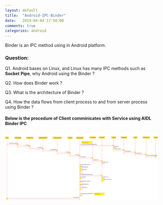 ```yaml
---
layout: default
title:  "Android-IPC-Binder"
date:   2019-04-04 17:50:00
comments: true
categories: android
---
```


Binder is an IPC method using in Android platform.  

### Question:  
Q1. Android bases on Linux, and Linux has many IPC methods such as **Socket** **Pipe**, why Android using the Binder ?  

Q2. How does Binder work ?  


Q3. What is the architecture of Binder ?  


Q4. How the data flows from client process to and from server process using Binder ?  


#### Below is the procedure of Client comminicates with Service using AIDL Binder IPC  

![Android IPC Procedure](/images/IPC.svg)
